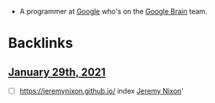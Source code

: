 - A programmer at [Google](<Google.md>) who's on the [Google Brain](<Google Brain.md>) team.

# Backlinks
## [January 29th, 2021](<January 29th, 2021.md>)
- [ ] https://jeremynixon.github.io/ index [Jeremy Nixon](<Jeremy Nixon.md>)'

